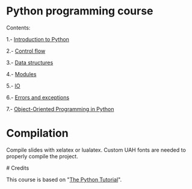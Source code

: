 # Python programming course

Contents:

1.- [Introduction to Python](1-introduction/introduction.pdf)

2.- [Control flow](2-controlflow/controlflow.pdf)

3.- [Data structures](3-datastructures/datastructures.pdf)

4.- [Modules](4-modules/modules.pdf)

5.- [IO](5-io/io.pdf)

6.- [Errors and exceptions](6-exceptions/exceptions.pdf)

7.- [Object-Oriented Programming in Python](7-oop/oop.pdf)

# Compilation

Compile slides with xelatex or lualatex. Custom UAH fonts are needed to properly compile the project.

# Credits

This course is based on "[The Python Tutorial](https://docs.python.org/3/tutorial/index.html)".
